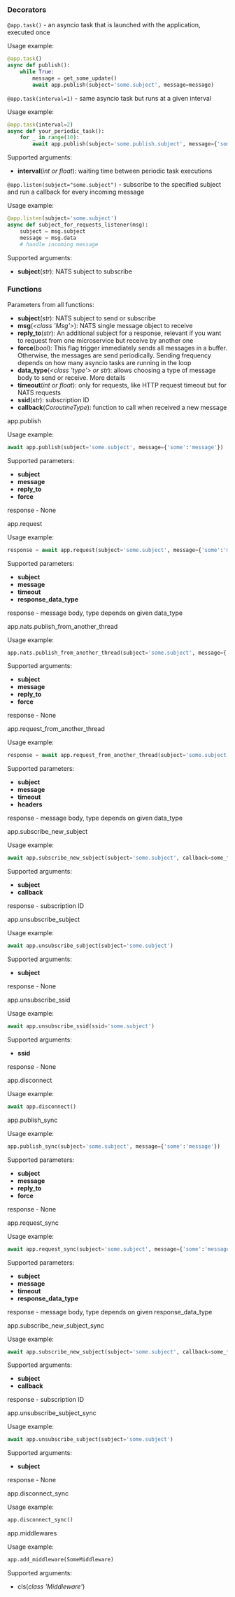 ### Decorators

<span class="red">`@app.task()`</span> - an asyncio task that is launched with the application, executed once

Usage example:

```python
@app.task()
async def publish():
    while True:
        message = get_some_update()
        await app.publish(subject='some.subject', message=message)
```

<span class="red">`@app.task(interval=1)`</span> - same asyncio task but runs at a given interval

Usage example:

```python
@app.task(interval=2)
async def your_periodic_task():
    for _ in range(10):
        await app.publish(subject='some.publish.subject', message={'some':'data'})
```

Supported arguments:

- **interval**(*int or float*): waiting time between periodic task executions

<span class="red">`@app.listen(subject="some.subject")`</span> - subscribe to the specified subject and run a callback for every incoming message

Usage example:

```python
@app.listen(subject='some.subject')
async def subject_for_requests_listener(msg):
    subject = msg.subject
    message = msg.data
    # handle incoming message
```

Supported arguments:

- **subject**(*str*): NATS subject to subscribe

### Functions

Parameters from all functions:

- **subject**(*str*): NATS subject to send or subscribe
- **msg**(*<class 'Msg'>*): NATS single message object to receive
- **reply_to**(*str*): An additional subject for a response, relevant if you want to request from one microservice but receive by another one
- **force**(*bool*): This flag trigger immediately sends all messages in a buffer. Otherwise, the messages are send periodically. Sending frequency depends on how many asyncio tasks are running in the loop
- **data_type**(*<class 'type'> or str*): allows choosing a type of message body to send or receive. More details <here>
- **timeout**(*int or float*): only for requests, like HTTP request timeout but for NATS requests
- **ssid**(*str*): subscription ID
- **callback**(*CoroutineType*): function to call when received a new message

<span class="dkGreen">app.publish</span>

Usage example:

```python
await app.publish(subject='some.subject', message={'some':'message'})
```

Supported parameters:

- **subject**
- **message**
- **reply_to**
- **force**

response - None

<span class="dkGreen">app.request</span>

Usage example:

```python
response = await app.request(subject='some.subject', message={'some':'message'})
```

Supported parameters:

- **subject**
- **message**
- **timeout**
- **response_data_type**

response - message body, type depends on given data_type

<span class="dkGreen">app.nats.publish_from_another_thread</span>

Usage example:

```python
app.nats.publish_from_another_thread(subject='some.subject', message={'some':'message'})
```

Supported arguments:

- **subject**
- **message**
- **reply_to**
- **force**

response - None

<span class="dkGreen">app.request_from_another_thread</span>

Usage example:

```python
response = await app.request_from_another_thread(subject='some.subject', message={'some':'message'})
```

Supported parameters:

- **subject**
- **message**
- **timeout**
- **headers**

response - message body, type depends on given data_type

<span class="dkGreen">app.subscribe_new_subject</span>

Usage example:

```python
await app.subscribe_new_subject(subject='some.subject', callback=some_funcion)
```

Supported arguments:

- **subject**
- **callback**

response - subscription ID

<span class="dkGreen">app.unsubscribe_subject</span>

Usage example:

```python
await app.unsubscribe_subject(subject='some.subject')
```

Supported arguments:

- **subject**

response - None

<span class="dkGreen">app.unsubscribe_ssid</span>

Usage example:

```python
await app.unsubscribe_ssid(ssid='some.subject')
```

Supported arguments:

- **ssid**

response - None

<span class="dkGreen">app.disconnect</span>

Usage example:

```python
await app.disconnect()
```

<span class="dkGreen">app.publish_sync</span>

Usage example:

```python
app.publish_synс(subject='some.subject', message={'some':'message'})
```

Supported parameters:

- **subject**
- **message**
- **reply_to**
- **force**

response - None

<span class="dkGreen">app.request_sync</span>

Usage example:

```python
await app.request_sync(subject='some.subject', message={'some':'message'})
```

Supported parameters:

- **subject**
- **message**
- **timeout**
- **response_data_type**

response - message body, type depends on given response_data_type

<span class="dkGreen">app.subscribe_new_subject_sync</span>

Usage example:

```python
await app.subscribe_new_subject(subject='some.subject', callback=some_funcion)
```

Supported arguments:

- **subject**
- **callback**

response - subscription ID

<span class="dkGreen">app.unsubscribe_subject_sync</span>

Usage example:

```python
await app.unsubscribe_subject(subject='some.subject')
```

Supported arguments:

- **subject**

response - None

<span class="dkGreen">app.disconnect_sync</span>

Usage example:

```python
app.disconnect_sync()
```

app.middlewares

Usage example:

```python
app.add_middleware(SomeMiddleware)
```

Supported arguments:

- cls(*class 'Middleware'*)